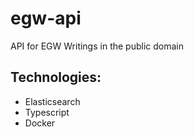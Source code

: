 # egw-api
API for EGW  Writings in the public domain

## Technologies:
 - Elasticsearch
 - Typescript
 - Docker